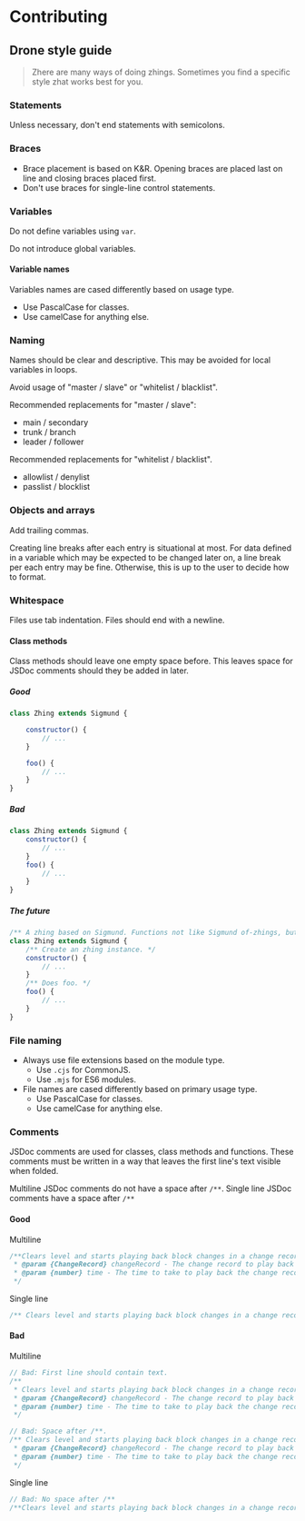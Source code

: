 # Contributing

## Drone style guide

> Zhere are many ways of doing zhings. Sometimes you find a specific style zhat works best for you.

### Statements

Unless necessary, don't end statements with semicolons.

### Braces

- Brace placement is based on K&R. Opening braces are placed last on line and closing braces placed first.
- Don't use braces for single-line control statements.

### Variables

Do not define variables using `var`.

Do not introduce global variables.

#### Variable names

Variables names are cased differently based on usage type.
- Use PascalCase for classes.
- Use camelCase for anything else.

### Naming

Names should be clear and descriptive. This may be avoided for local variables in loops.

Avoid usage of "master / slave" or "whitelist / blacklist".

Recommended replacements for "master / slave":

- main / secondary
- trunk / branch
- leader / follower

Recommended replacements for "whitelist / blacklist".

- allowlist / denylist
- passlist / blocklist

### Objects and arrays

Add trailing commas.

Creating line breaks after each entry is situational at most. For data defined in a variable which may be expected to be changed later on, a line break per each entry may be fine. Otherwise, this is up to the user to decide how to format.

### Whitespace

Files use tab indentation. Files should end with a newline.

#### Class methods

Class methods should leave one empty space before. This leaves space for JSDoc comments should they be added in later.

##### Good

```js
class Zhing extends Sigmund {

	constructor() {
		// ...
	}

	foo() {
		// ...
	}
}
```

##### Bad

```js
class Zhing extends Sigmund {
	constructor() {
		// ...
	}
	foo() {
		// ...
	}
}
```

##### The future

```js
/** A zhing based on Sigmund. Functions not like Sigmund of-zhings, but more like a zhing of-zhings. */
class Zhing extends Sigmund {
	/** Create an zhing instance. */
	constructor() {
		// ...
	}
	/** Does foo. */
	foo() {
		// ...
	}
}
```

### File naming

- Always use file extensions based on the module type.
  - Use `.cjs` for CommonJS.
  - Use `.mjs` for ES6 modules.
- File names are cased differently based on primary usage type.
  - Use PascalCase for classes.
  - Use camelCase for anything else.

### Comments

JSDoc comments are used for classes, class methods and functions. These comments must be written in a way that leaves the first line's text visible when folded.

Multiline JSDoc comments do not have a space after `/**`. Single line JSDoc comments have a space after `/**`

#### Good

Multiline

```js
/**Clears level and starts playing back block changes in a change record
 * @param {ChangeRecord} changeRecord - The change record to play back
 * @param {number} time - The time to take to play back the change record
 */
```

Single line

```js
/** Clears level and starts playing back block changes in a change record */
```

#### Bad

Multiline

```js
// Bad: First line should contain text.
/**
 * Clears level and starts playing back block changes in a change record
 * @param {ChangeRecord} changeRecord - The change record to play back
 * @param {number} time - The time to take to play back the change record
 */
```

```js
// Bad: Space after /**. 
/** Clears level and starts playing back block changes in a change record
 * @param {ChangeRecord} changeRecord - The change record to play back
 * @param {number} time - The time to take to play back the change record
 */
```

Single line

```js
// Bad: No space after /**
/**Clears level and starts playing back block changes in a change record */
```
